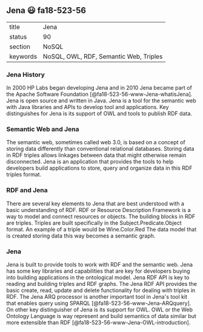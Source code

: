 ## Jena :smiley: fa18-523-56


|          |          |
| -------- | -------- |
| title    | Jena     | 
| status   | 90       |
| section  | NoSQL    |
| keywords | NoSQL, OWL, RDF, Semantic Web, Triples    |


### Jena History

In 2000 HP Labs began developing Jena and in 2010 Jena became part of the Apache Software Foundation [@fa18-523-56-www-Jena-whatisJena]. Jena is open source and written in Java. Jena is a tool for the semantic web with Java libraries and APIs to develop tool and applications. Key distinguishes for Jena is its support of OWL and tools to publish RDF data. 

### Semantic Web and Jena

The semantic web, sometimes called web 3.0, is based on a concept of storing data differently than conventional relational databases. Storing data in RDF triples allows linkages between data that might otherwise remain disconnected. Jena is an application that provides the tools to help developers build applications to store, query and organize data in this RDF triples format. 

### RDF and Jena  

There are several key elements to Jena that are best understood with a basic understanding of RDF. RDF or Resource Description Framework is a way to model and connect resources or objects. The building blocks in RDF are triples. Triples are built specifically in the Subject.Predicate.Object format. An example of a triple would be Wine.Color.Red The data model that is created storing data this way becomes a semantic graph.

### Jena 

Jena is built to provide tools to work with RDF and the semantic web. Jena has some key libraries and capabilities that are key for developers buying into building applications in the ontological model. Jena RDF API is key to reading and building triples and RDF graphs. The Jena RDF API provides the basic create, read, update and delete functionality for dealing with triples in RDF. The Jena ARQ processor is another important tool in Jena's tool kit that enables query using SPARQL [@fa18-523-56-www-Jena-ARQquery]. On other key distinguisher of Jena is its support for OWL. OWL or the Web Ontology Language is way represent and build semantics of data similar but more extensible than RDF [@fa18-523-56-www-Jena-OWL-introduction]. 



